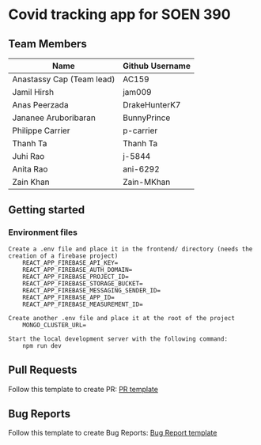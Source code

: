 # Covid tracking app for SOEN 390

## Team Members

| Name | Github Username |
|------|-----------------|
|   Anastassy Cap (Team lead)   | AC159 |
|   Jamil Hirsh   | jam009 |
|   Anas Peerzada   | DrakeHunterK7 |
|  Jananee Aruboribaran  | BunnyPrince |
|  Philippe	Carrier  | p-carrier |
|  Thanh Ta  | Thanh Ta |
|  Juhi	Rao  | j-5844 |
|  Anita	Rao  | ani-6292 |
|  Zain Khan | Zain-MKhan |


## Getting started

   ### Environment files
    Create a .env file and place it in the frontend/ directory (needs the creation of a firebase project)
        REACT_APP_FIREBASE_API_KEY=
        REACT_APP_FIREBASE_AUTH_DOMAIN=
        REACT_APP_FIREBASE_PROJECT_ID=
        REACT_APP_FIREBASE_STORAGE_BUCKET=
        REACT_APP_FIREBASE_MESSAGING_SENDER_ID=
        REACT_APP_FIREBASE_APP_ID=
        REACT_APP_FIREBASE_MEASUREMENT_ID=
        
    Create another .env file and place it at the root of the project
        MONGO_CLUSTER_URL=

    Start the local development server with the following command:
        npm run dev
        
## Pull Requests
Follow this template to create PR: [PR template](https://github.com/bean-pod/switchboard/blob/master/.github/pull_request_template.md)

## Bug Reports
Follow this template to create Bug Reports: [Bug Report template](https://github.com/bean-pod/switchboard/blob/master/.github/bug_report_template.md)
